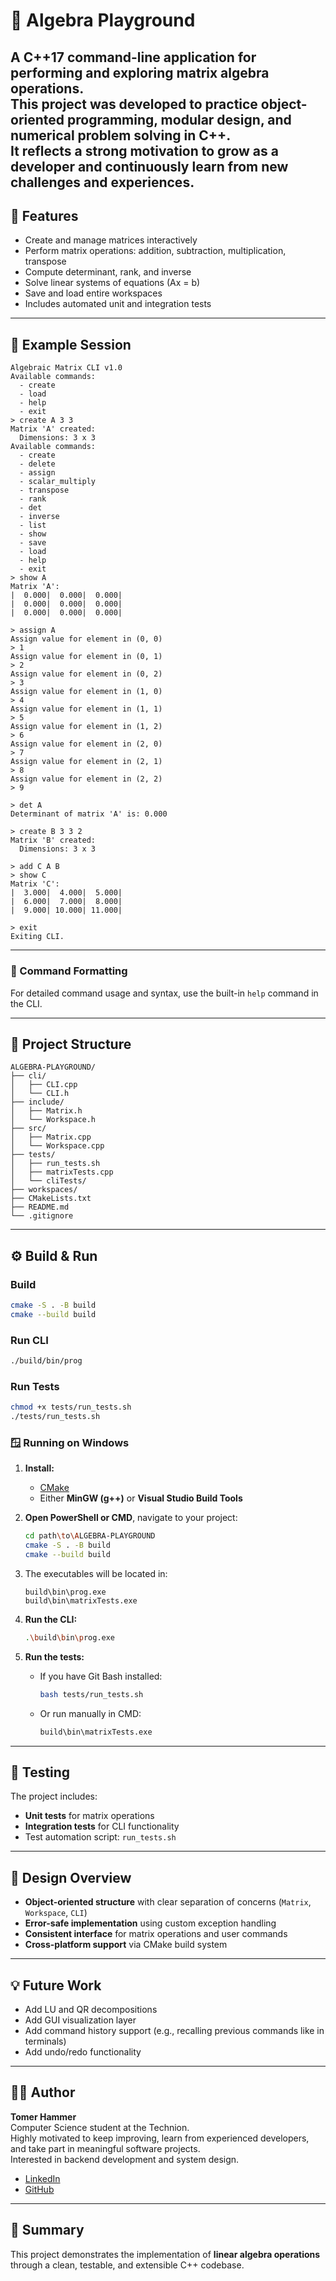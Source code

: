 # 🧮 Algebra Playground

A **C++17 command-line application** for performing and exploring **matrix algebra operations**.  
This project was developed to practice **object-oriented programming**, **modular design**, and **numerical problem solving** in C++.  
It reflects a strong motivation to grow as a developer and continuously learn from new challenges and experiences.
---

## 🚀 Features

- Create and manage matrices interactively  
- Perform matrix operations: addition, subtraction, multiplication, transpose  
- Compute determinant, rank, and inverse  
- Solve linear systems of equations (Ax = b)  
- Save and load entire workspaces  
- Includes automated unit and integration tests  

---

## 🧠 Example Session

```
Algebraic Matrix CLI v1.0
Available commands:
  - create
  - load
  - help
  - exit
> create A 3 3
Matrix 'A' created:
  Dimensions: 3 x 3
Available commands:
  - create
  - delete
  - assign
  - scalar_multiply
  - transpose
  - rank
  - det
  - inverse
  - list
  - show
  - save
  - load
  - help
  - exit
> show A
Matrix 'A':
|  0.000|  0.000|  0.000|
|  0.000|  0.000|  0.000|
|  0.000|  0.000|  0.000|

> assign A  
Assign value for element in (0, 0)
> 1
Assign value for element in (0, 1)
> 2
Assign value for element in (0, 2)
> 3
Assign value for element in (1, 0)
> 4
Assign value for element in (1, 1)
> 5
Assign value for element in (1, 2)
> 6
Assign value for element in (2, 0)
> 7
Assign value for element in (2, 1)
> 8
Assign value for element in (2, 2)
> 9

> det A
Determinant of matrix 'A' is: 0.000

> create B 3 3 2
Matrix 'B' created:
  Dimensions: 3 x 3

> add C A B
> show C
Matrix 'C':
|  3.000|  4.000|  5.000|
|  6.000|  7.000|  8.000|
|  9.000| 10.000| 11.000|

> exit
Exiting CLI.
```

---

### 🧭 Command Formatting

For detailed command usage and syntax, use the built-in `help` command in the CLI.

---

## 🧩 Project Structure

```
ALGEBRA-PLAYGROUND/
├── cli/
│   ├── CLI.cpp
│   └── CLI.h
├── include/
│   ├── Matrix.h
│   └── Workspace.h
├── src/
│   ├── Matrix.cpp
│   └── Workspace.cpp
├── tests/
│   ├── run_tests.sh
│   ├── matrixTests.cpp
│   └── cliTests/
├── workspaces/
├── CMakeLists.txt
├── README.md
└── .gitignore
```

---

## ⚙️ Build & Run

### Build
```bash
cmake -S . -B build
cmake --build build
```

### Run CLI
```bash
./build/bin/prog
```

### Run Tests
```bash
chmod +x tests/run_tests.sh
./tests/run_tests.sh
```

### 🪟 Running on Windows

1. **Install:**
   - [CMake](https://cmake.org/download/)
   - Either **MinGW (g++)** or **Visual Studio Build Tools**

2. **Open PowerShell or CMD**, navigate to your project:
   ```bash
   cd path\to\ALGEBRA-PLAYGROUND
   cmake -S . -B build
   cmake --build build
   ```

3. The executables will be located in:
   ```
   build\bin\prog.exe
   build\bin\matrixTests.exe
   ```

4. **Run the CLI:**
   ```bash
   .\build\bin\prog.exe
   ```

5. **Run the tests:**
   - If you have Git Bash installed:
     ```bash
     bash tests/run_tests.sh
     ```
   - Or run manually in CMD:
     ```bash
     build\bin\matrixTests.exe
     ```

---

## 🧪 Testing

The project includes:
- **Unit tests** for matrix operations  
- **Integration tests** for CLI functionality  
- Test automation script: `run_tests.sh`

---

## 🧭 Design Overview

- **Object-oriented structure** with clear separation of concerns (`Matrix`, `Workspace`, `CLI`)  
- **Error-safe implementation** using custom exception handling  
- **Consistent interface** for matrix operations and user commands  
- **Cross-platform support** via CMake build system  

---

## 💡 Future Work

- Add LU and QR decompositions  
- Add GUI visualization layer  
- Add command history support (e.g., recalling previous commands like in terminals)
- Add undo/redo functionality

---

## 👨‍💻 Author

**Tomer Hammer**  
Computer Science student at the Technion.  
Highly motivated to keep improving, learn from experienced developers, and take part in meaningful software projects.  
Interested in backend development and system design.

- [LinkedIn](https://www.linkedin.com/in/tomer-hammer/)  
- [GitHub](https://github.com/TomerHammer)

---

## 🏁 Summary

This project demonstrates the implementation of **linear algebra operations**  
through a clean, testable, and extensible C++ codebase.

